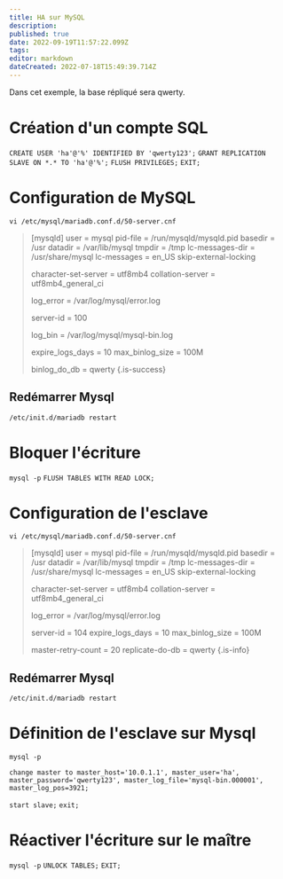 ```yaml
---
title: HA sur MySQL
description: 
published: true
date: 2022-09-19T11:57:22.099Z
tags: 
editor: markdown
dateCreated: 2022-07-18T15:49:39.714Z
---
```


Dans cet exemple, la base répliqué sera qwerty.

# Création d'un compte SQL
`CREATE USER 'ha'@'%' IDENTIFIED BY 'qwerty123';`
`GRANT REPLICATION SLAVE ON *.* TO 'ha'@'%';`
`FLUSH PRIVILEGES;`
`EXIT;`

# Configuration de MySQL
`vi /etc/mysql/mariadb.conf.d/50-server.cnf`

> [mysqld]
> user                    = mysql
> pid-file                = /run/mysqld/mysqld.pid
> basedir                 = /usr
> datadir                 = /var/lib/mysql
> tmpdir                  = /tmp
> lc-messages-dir         = /usr/share/mysql
> lc-messages             = en_US
> skip-external-locking
> 
> character-set-server  = utf8mb4
> collation-server      = utf8mb4_general_ci
> 
> log_error		= /var/log/mysql/error.log
> 
> server-id		= 100
> 
> log_bin			= /var/log/mysql/mysql-bin.log
> 
> expire_logs_days	= 10
> max_binlog_size		= 100M
> 
> binlog_do_db		= qwerty
{.is-success}

## Redémarrer Mysql
`/etc/init.d/mariadb restart`

# Bloquer l'écriture
`mysql -p`
`FLUSH TABLES WITH READ LOCK;`



# Configuration de l'esclave
`vi /etc/mysql/mariadb.conf.d/50-server.cnf`

> [mysqld]
> user = mysql
> pid-file = /run/mysqld/mysqld.pid
> basedir = /usr
> datadir = /var/lib/mysql
> tmpdir = /tmp
> lc-messages-dir = /usr/share/mysql
> lc-messages = en_US
> skip-external-locking
> 
> character-set-server = utf8mb4
> collation-server = utf8mb4_general_ci
> 
> log_error = /var/log/mysql/error.log
> 
> server-id = 104
> expire_logs_days = 10
> max_binlog_size = 100M
> 
> master-retry-count = 20
> replicate-do-db = qwerty
{.is-info}

## Redémarrer Mysql
`/etc/init.d/mariadb restart`

# Définition de l'esclave sur Mysql
`mysql -p`

`change master to master_host='10.0.1.1', master_user='ha', master_password='qwerty123', master_log_file='mysql-bin.000001', master_log_pos=3921;`

`start slave;`
`exit;`

# Réactiver l'écriture sur le maître
`mysql -p`
`UNLOCK TABLES;`
`EXIT;`